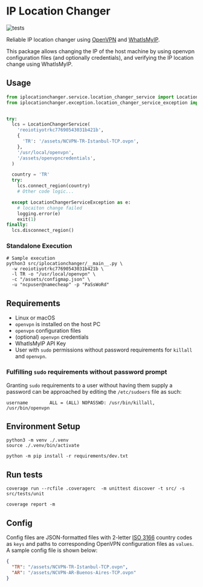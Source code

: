 # IP Location Changer

![tests](https://github.com/faaizz/iplocationchanger_python/actions/workflows/test.yaml/badge.svg)

Reliable IP location changer using [OpenVPN](https://openvpn.net/) and [WhatIsMyIP](https://www.whatismyip.com/).

This package allows changing the IP of the host machine by using openvpn configuration files (and optionally credentials), and verifying the IP location change using WhatIsMyIP.

## Usage
```python
from iplocationchanger.service.location_changer_service import LocationChangerService
from iplocationchanger.exception.location_changer_service_exception import LocationChangerServiceException


try:
  lcs = LocationChangerService(
    'reoiotiyotrkc77690543031b421b',
    {
      'TR': '/assets/NCVPN-TR-Istanbul-TCP.ovpn',
    },
    '/usr/local/openvpn',
    '/assets/openvpncredentials',
  )

  country = 'TR'
  try:
    lcs.connect_region(country)
    # Other code logic...

  except LocationChangerServiceException as e:
    # locaiton change failed
    logging.error(e)
    exit(1)
finally:
  lcs.disconnect_region()
```
### Standalone Execution
```shell
# Sample execution
python3 src/iplocationchanger/__main__.py \ 
  -w reoiotiyotrkc77690543031b421b \
  -l TR -o "/usr/local/openvpn" \
  -c "/assets/configmap.json" \
  -u "ncpuser@namecheap" -p "PaSsWoRd"
```


## Requirements
- Linux or macOS
- `openvpn` is installed on the host PC
- `openvpn` configuration files
- (optional) `openvpn` credentials
- WhatIsMyIP API Key
- User with `sudo` permissions without password requirements for `killall` and `openvpn`.

### Fulfilling `sudo` requirements without password prompt
Granting `sudo` requirements to a user without having them supply a password can be approached by editing the `/etc/sudoers` file as such:
```
username		ALL = (ALL) NOPASSWD: /usr/bin/killall, /usr/bin/openvpn
```

## Environment Setup
```shell
python3 -m venv ./.venv
source ./.venv/bin/activate

python -m pip install -r requirements/dev.txt
```

## Run tests
```shell
coverage run --rcfile .coveragerc  -m unittest discover -t src/ -s src/tests/unit

coverage report -m
```

## Config
Config files are JSON-formatted files with 2-letter [ISO 3166](https://en.wikipedia.org/wiki/ISO_3166-1_alpha-2) country codes as `keys` and paths to corresponding OpenVPN configuration files as `values`.
A sample config file is shown below:
```json
{
  "TR": "/assets/NCVPN-TR-Istanbul-TCP.ovpn",
  "AR": "/assets/NCVPN-AR-Buenos-Aires-TCP.ovpn"
}
```
